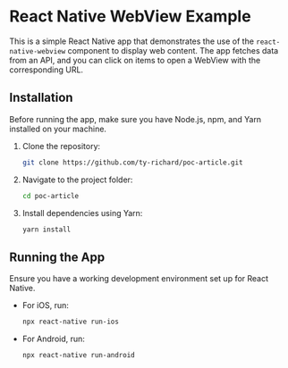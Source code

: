 # React Native WebView Example

This is a simple React Native app that demonstrates the use of the `react-native-webview` component to display web content. The app fetches data from an API, and you can click on items to open a WebView with the corresponding URL.

## Installation

Before running the app, make sure you have Node.js, npm, and Yarn installed on your machine.

1. Clone the repository:

    ```bash
    git clone https://github.com/ty-richard/poc-article.git
    ```

2. Navigate to the project folder:

    ```bash
    cd poc-article
    ```

3. Install dependencies using Yarn:

    ```bash
    yarn install
    ```

## Running the App

Ensure you have a working development environment set up for React Native.

- For iOS, run:

  ```bash
  npx react-native run-ios
  ```

- For Android, run:
  ```bash
  npx react-native run-android
  ```
